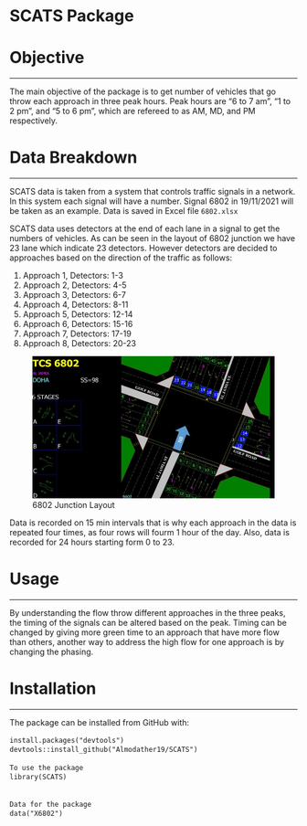 SCATS Package
================

# Objective

------------------------------------------------------------------------

The main objective of the package is to get number of vehicles that go
throw each approach in three peak hours. Peak hours are “6 to 7 am”, “1
to 2 pm”, and “5 to 6 pm”, which are refereed to as AM, MD, and PM
respectively.

# Data Breakdown

------------------------------------------------------------------------

SCATS data is taken from a system that controls traffic signals in a
network. In this system each signal will have a number. Signal 6802 in
19/11/2021 will be taken as an example. Data is saved in Excel file
`6802.xlsx`

SCATS data uses detectors at the end of each lane in a signal to get the
numbers of vehicles. As can be seen in the layout of 6802 junction we
have 23 lane which indicate 23 detectors. However detectors are decided
to approaches based on the direction of the traffic as follows:

1.  Approach 1, Detectors: 1-3
2.  Approach 2, Detectors: 4-5
3.  Approach 3, Detectors: 6-7
4.  Approach 4, Detectors: 8-11
5.  Approach 5, Detectors: 12-14
6.  Approach 6, Detectors: 15-16
7.  Approach 7, Detectors: 17-19
8.  Approach 8, Detectors: 20-23

<figure>
<img src="6802%20Layout.JPG" alt="6802 Junction Layout" />
<figcaption aria-hidden="true">6802 Junction Layout</figcaption>
</figure>

Data is recorded on 15 min intervals that is why each approach in the
data is repeated four times, as four rows will fourm 1 hour of the day.
Also, data is recorded for 24 hours starting form 0 to 23.

# Usage

------------------------------------------------------------------------

By understanding the flow throw different approaches in the three peaks,
the timing of the signals can be altered based on the peak. Timing can
be changed by giving more green time to an approach that have more flow
than others, another way to address the high flow for one approach is by
changing the phasing.

# Installation

------------------------------------------------------------------------

The package can be installed from GitHub with:

    install.packages("devtools")
    devtools::install_github("Almodather19/SCATS")

    To use the package
    library(SCATS)


    Data for the package
    data("X6802")
